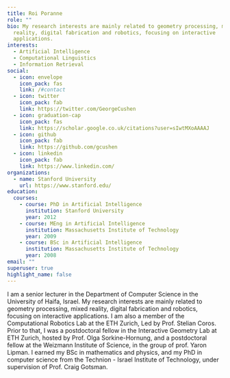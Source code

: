 ```yaml
---
title: Roi Poranne
role: ""
bio: My research interests are mainly related to geometry processing, mixed
  reality, digital fabrication and robotics, focusing on interactive
  applications.
interests:
  - Artificial Intelligence
  - Computational Linguistics
  - Information Retrieval
social:
  - icon: envelope
    icon_pack: fas
    link: /#contact
  - icon: twitter
    icon_pack: fab
    link: https://twitter.com/GeorgeCushen
  - icon: graduation-cap
    icon_pack: fas
    link: https://scholar.google.co.uk/citations?user=sIwtMXoAAAAJ
  - icon: github
    icon_pack: fab
    link: https://github.com/gcushen
  - icon: linkedin
    icon_pack: fab
    link: https://www.linkedin.com/
organizations:
  - name: Stanford University
    url: https://www.stanford.edu/
education:
  courses:
    - course: PhD in Artificial Intelligence
      institution: Stanford University
      year: 2012
    - course: MEng in Artificial Intelligence
      institution: Massachusetts Institute of Technology
      year: 2009
    - course: BSc in Artificial Intelligence
      institution: Massachusetts Institute of Technology
      year: 2008
email: ""
superuser: true
highlight_name: false
---
```

I am a senior lecturer in the Department of Computer Science in the University of Haifa, Israel. My research interests are mainly related to geometry processing, mixed reality, digital fabrication and robotics, focusing on interactive applications. I am also a member of the Computational Robotics Lab at the ETH Zurich, Led by Prof. Stelian Coros. Prior to that, I was a postdoctoral fellow in the Interactive Geometry Lab at ETH Zurich, hosted by Prof. Olga Sorkine-Hornung, and a postdoctoral fellow at the Weizmann Institute of Science, in the group of prof. Yaron Lipman. I earned my BSc in mathematics and physics, and my PhD in computer science from the Technion - Israel Institute of Technology, under supervision of Prof. Craig Gotsman.



[//]: # ( {{< icon name="download" pack="fas" >}} Download my {{< staticref "uploads/demo_resume.pdf" "newtab" >}}resumé{{< /staticref >}}.)